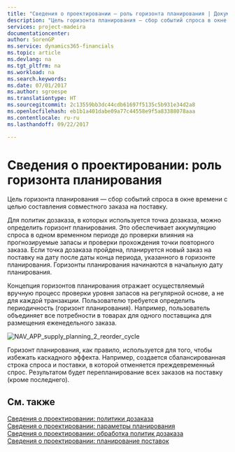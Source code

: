 ```yaml
---
title: "Сведения о проектировании — роль горизонта планирования | Документы Майкрософт"
description: "Цель горизонта планирования — сбор событий спроса в окне времени с целью составления совместного заказа на поставку."
services: project-madeira
documentationcenter: 
author: SorenGP
ms.service: dynamics365-financials
ms.topic: article
ms.devlang: na
ms.tgt_pltfrm: na
ms.workload: na
ms.search.keywords: 
ms.date: 07/01/2017
ms.author: sgroespe
ms.translationtype: HT
ms.sourcegitcommit: 2c13559bb3dc44cdb61697f5135c5b931e34d2a8
ms.openlocfilehash: eb1b1a401dabe09a77c44558e9f5a83388078aaa
ms.contentlocale: ru-ru
ms.lasthandoff: 09/22/2017

---
```

# <a name="design-details-the-role-of-the-time-bucket"></a>Сведения о проектировании: роль горизонта планирования
Цель горизонта планирования — сбор событий спроса в окне времени с целью составления совместного заказа на поставку.  
  
 Для политик дозаказа, в которых используется точка дозаказа, можно определить горизонт планирования. Это обеспечивает аккумуляцию спроса в одном временном периоде до проверки влияния на прогнозируемые запасы и проверки прохождения точки повторного заказа. Если точка дозаказа пройдена, планируется новый заказ на поставку на дату после даты конца периода, указанного в горизонте планирования. Горизонты планирования начинаются в начальную дату планирования.  
  
 Концепция горизонтов планирования отражает осуществляемый вручную процесс проверки уровня запасов на регулярной основе, а не для каждой транзакции. Пользователю требуется определить периодичность (горизонт планирования). Например, пользователь объединяет все потребности в товарах для одного поставщика для размещения еженедельного заказа.  
  
 ![](media/nav_app_supply_planning_2_reorder_cycle.png "NAV_APP_supply_planning_2_reorder_cycle")  
  
 Горизонт планирования, как правило, используется для того, чтобы избежать каскадного эффекта. Например, создается сбалансированная строка спроса и поставки, в которой отменяется преждевременный спрос. Результатом будет перепланирование всех заказов на поставку (кроме последнего).  
  
## <a name="see-also"></a>См. также  
 [Сведения о проектировании: политики дозаказа](design-details-reordering-policies.md)   
 [Сведения о проектировании: параметры планирования](design-details-planning-parameters.md)   
 [Сведения о проектировании: обработка политик дозаказа](design-details-handling-reordering-policies.md)   
 [Сведения о проектировании: планирование поставок](design-details-supply-planning.md)
